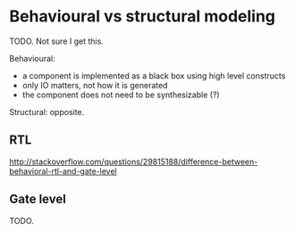 # Behavioural vs structural modeling

TODO. Not sure I get this.

Behavioural:

- a component is implemented as a black box using high level constructs
- only IO matters, not how it is generated
- the component does not need to be synthesizable (?)

Structural: opposite.

## RTL

<http://stackoverflow.com/questions/29815188/difference-between-behavioral-rtl-and-gate-level>

## Gate level

TODO.
